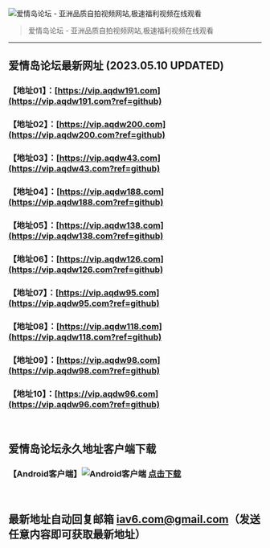 ![爱情岛论坛 - 亚洲品质自拍视频网站,极速福利视频在线观看](http://ww1.sinaimg.cn/large/007drMcOgy1g5i6x3ua0xj30eg0393yo.jpg)
> 爱情岛论坛 - 亚洲品质自拍视频网站,极速福利视频在线观看

---

## 爱情岛论坛最新网址 (2023.05.10 UPDATED)
### 【地址01】：[https://vip.aqdw191.com](https://vip.aqdw191.com?ref=github)
### 【地址02】：[https://vip.aqdw200.com](https://vip.aqdw200.com?ref=github)
### 【地址03】：[https://vip.aqdw43.com](https://vip.aqdw43.com?ref=github)
### 【地址04】：[https://vip.aqdw188.com](https://vip.aqdw188.com?ref=github)
### 【地址05】：[https://vip.aqdw138.com](https://vip.aqdw138.com?ref=github)
### 【地址06】：[https://vip.aqdw126.com](https://vip.aqdw126.com?ref=github)
### 【地址07】：[https://vip.aqdw95.com](https://vip.aqdw95.com?ref=github)
### 【地址08】：[https://vip.aqdw118.com](https://vip.aqdw118.com?ref=github)
### 【地址09】：[https://vip.aqdw98.com](https://vip.aqdw98.com?ref=github)
### 【地址10】：[https://vip.aqdw96.com](https://vip.aqdw96.com?ref=github)
<br>

## 爱情岛论坛永久地址客户端下载
### 【Android客户端】![Android客户端](https://ww1.sinaimg.cn/large/007drMcOgy1fzljgv278jj300f00ia9t.jpg) [点击下载](https://app.aqdlt.app/v1/aqdlt_android_0828.apk)

<br>

## 最新地址自动回复邮箱 [iav6.com@gmail.com](mailto:iav6.com@gmail.com)（发送任意内容即可获取最新地址）
